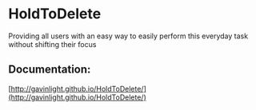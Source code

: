 # HoldToDelete
Providing all users with an easy way to easily perform this everyday task without shifting their focus

## Documentation:
[http://gavinlight.github.io/HoldToDelete/](http://gavinlight.github.io/HoldToDelete/)
